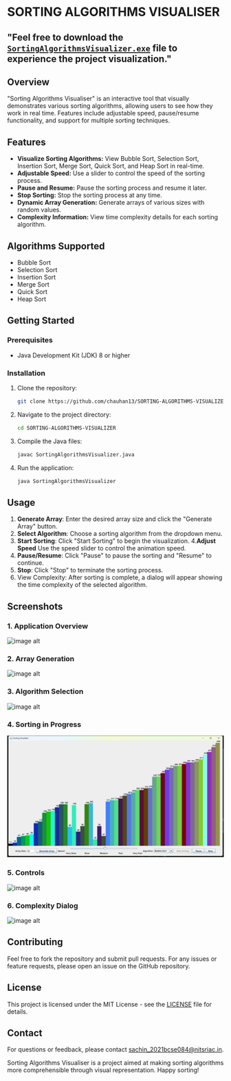 # SORTING ALGORITHMS VISUALISER



## "Feel free to download the [`SortingAlgorithmsVisualizer.exe`](<https://github.com/chauhansachin13/SORTING-ALGORITHMS-VISUALIZER/raw/main/SortingAlgorithmsVisualizer.exe>) file to experience the project visualization." 
## Overview

"Sorting Algorithms Visualiser" is an interactive tool that visually demonstrates various sorting algorithms, allowing users to see how they work in real time. Features include adjustable speed, pause/resume functionality, and support for multiple sorting techniques.


## Features

- **Visualize Sorting Algorithms:** View Bubble Sort, Selection Sort, Insertion Sort, Merge Sort, Quick Sort, and Heap Sort in real-time.
- **Adjustable Speed:** Use a slider to control the speed of the sorting process.
- **Pause and Resume:** Pause the sorting process and resume it later.
- **Stop Sorting:** Stop the sorting process at any time.
- **Dynamic Array Generation:** Generate arrays of various sizes with random values.
- **Complexity Information:** View time complexity details for each sorting algorithm.


## Algorithms Supported

- Bubble Sort
- Selection Sort
- Insertion Sort
- Merge Sort
- Quick Sort
- Heap Sort

## Getting Started

### Prerequisites

- Java Development Kit (JDK) 8 or higher

### Installation

1. Clone the repository:

    ```bash
    git clone https://github.com/chauhan13/SORTING-ALGORITHMS-VISUALIZER.git
    ```

2. Navigate to the project directory:

    ```bash
    cd SORTING-ALGORITHMS-VISUALIZER
    ```

3. Compile the Java files:

    ```bash
    javac SortingAlgorithmsVisualizer.java
    ```

4. Run the application:

    ```bash
    java SortingAlgorithmsVisualizer
    ```

## Usage

1. **Generate Array**: Enter the desired array size and click the "Generate Array" button.
2. **Select Algorithm**: Choose a sorting algorithm from the dropdown menu.
3. **Start Sorting**: Click "Start Sorting" to begin the visualization.
4.**Adjust Speed** Use the speed slider to control the animation speed.
5. **Pause/Resume**: Click "Pause" to pause the sorting and "Resume" to continue.
6. **Stop**: Click "Stop" to terminate the sorting process.
7. View Complexity: After sorting is complete, a dialog will appear showing the time complexity of the selected algorithm.

## Screenshots

### 1. Application Overview

![image alt](https://github.com/chauhansachin13/SORTING-VISUALIZER/blob/main/images/Screenshot%20(4299).png?raw=true)


### 2. Array Generation

![image alt](https://github.com/chauhansachin13/SORTING-VISUALIZER/blob/main/images/Screenshot%20(4304).png?raw=true)

### 3. Algorithm Selection

![image alt](https://github.com/chauhansachin13/SORTING-VISUALIZER/blob/main/images/Screenshot%20(4305).png?raw=true)

### 4. Sorting in Progress

![image alt](https://github.com/chauhansachin13/SORTING-ALGORITHMS-VISUALIZER/blob/main/images/Screenshot%20(43006).png?raw=true)
### 5. Controls

![image alt](https://github.com/chauhansachin13/SORTING-VISUALIZER/blob/main/images/Screenshot%20(43063).png?raw=true)

### 6. Complexity Dialog

![image alt](https://github.com/chauhansachin13/SORTING-VISUALIZER/blob/main/images/Screenshot%20(4307).png?raw=true)

## Contributing

Feel free to fork the repository and submit pull requests. For any issues or feature requests, please open an issue on the GitHub repository.

## License

This project is licensed under the MIT License - see the [LICENSE](LICENSE) file for details.

## Contact

For questions or feedback, please contact [sachin_2021bcse084@nitsriac.in](mailto:sachin_2021bcse084@nitsriac.in).

Sorting Algorithms Visualiser is a project aimed at making sorting algorithms more comprehensible through visual representation. Happy sorting!




